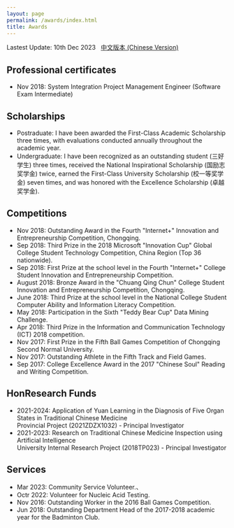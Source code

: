 ```yaml
---
layout: page
permalink: /awards/index.html
title: Awards
---
```


Lastest Update: 10th Dec 2023 &nbsp; [中文版本 (Chinese Version)](https://xinwu74.github.io/file/awards-zh/)

## Professional certificates

- Nov 2018: System Integration Project Management Engineer (Software Exam Intermediate)

## Scholarships
- Postraduate: I have been awarded the First-Class Academic Scholarship three times, with evaluations conducted annually throughout the academic year.
- Undergraduate: I have been recognized as an outstanding student (三好学生) three times, received the National Inspirational Scholarship (国励志奖学金) twice, earned the First-Class University Scholarship (校一等奖学金) seven times, and was honored with the Excellence Scholarship (卓越奖学金).

## Competitions
- Nov 2018: Outstanding Award in the Fourth "Internet+" Innovation and Entrepreneurship Competition, Chongqing.
- Sep 2018: Third Prize in the 2018 Microsoft "Innovation Cup" Global College Student Technology Competition, China Region (Top 36 nationwide).
- Sep 2018: First Prize at the school level in the Fourth "Internet+" College Student Innovation and Entrepreneurship Competition.
- August 2018: Bronze Award in the "Chuang Qing Chun" College Student Innovation and Entrepreneurship Competition, Chongqing.
- June 2018: Third Prize at the school level in the National College Student Computer Ability and Information Literacy Competition.
- May 2018: Participation in the Sixth "Teddy Bear Cup" Data Mining Challenge.
- Apr 2018: Third Prize in the Information and Communication Technology (ICT) 2018 competition.
- Nov 2017: First Prize in the Fifth Ball Games Competition of Chongqing Second Normal University.
- Nov 2017: Outstanding Athlete in the Fifth Track and Field Games.
- Sep 2017: College Excellence Award in the 2017 "Chinese Soul" Reading and Writing Competition.

## HonResearch Funds

- 2021-2024: Application of Yuan Learning in the Diagnosis of Five Organ States in Traditional Chinese Medicine<br>Provincial Project (2021ZDZX1032) - Principal Investigator
- 2021-2023: Research on Traditional Chinese Medicine Inspection using Artificial Intelligence<br>University Internal Research Project (2018TP023) - Principal Investigator

## Services
- Mar 2023: Community Service Volunteer.、
- Octr 2022: Volunteer for Nucleic Acid Testing.
- Nov 2016: Outstanding Worker in the 2016 Ball Games Competition.
- Jun 2018: Outstanding Department Head of the 2017-2018 academic year for the Badminton Club.


